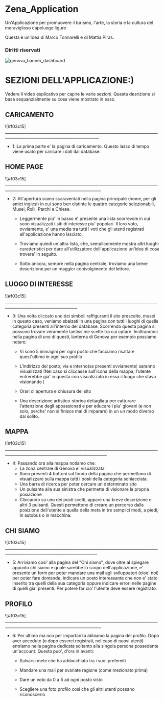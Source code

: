 # Zena_Application
Un'Applicazione per promuovere il turismo, l'arte, la storia e la cultura del meraviglioso capoluogo ligure

Questa è un'idea di Marco Tonnarelli e di Mattia Piras: 
### Diritti riservati


![genova_banner_dashboard](https://user-images.githubusercontent.com/92534255/163691854-9ccb3c98-efdb-4a23-98a5-4900591612eb.png)


# SEZIONI DELL'APPLICAZIONE:)
 Vedere il video esplicativo per capire le varie sezioni. Questa desrizione si basa sequanzialmente su cosa viene mostrato in esso.

## CARICAMENTO
![#f03c15] ______________________________________________________________________________________________________________________________

 - 1: La prima parte e' la pagina di caricamento. Questo lasso di tempo viene usato per caricare i dati dal database.
 
## HOME PAGE
![#f03c15] _______________________________________________________________________________________________________________________________

 - 2: All'apertura siamo scaraventati nella pagina principale (home, per gli amici inglesi) in cui sono ben distinte le quattro categorie selezionabili, Musei, Rolli, Parchi e Chiese.
    - Leggermente piu' in basso e' presente una lista scorrevole in cui sono visualizzati i siti di interesse piu' popolari. Il loro voto, ovviamente, e' una media tra tutti i voti che gli utenti registrati all'applicazione hanno lasciato.
        
    - Troviamo quindi un'altra lista, che, semplicemente mostra altri luoghi caratteristici per dare all'utilizzatore dell'applicazione un'idea di cosa trovera' in seguito.
        
    -  Sotto ancora, sempre nella pagina centrale, troviamo una breve descrizione per un maggior conivolgimento del lettore.


## LUOGO DI INTERESSE 
![#f03c15] ___________________________________________________________________________________________________________________
 
 - 3: Una volta cliccato uno dei simboli raffiguranti il sito prescelto, musei in questo caso, veniamo sbalzati in una pagina con tutti i luoghi di quella categoria presenti all'interno del database. Scorrendo questa pagina si possono trovare veramente tantissime scelte tra cui optare.
Inoltrandoci nella pagina di uno di questi, lanterna di Genova per esempio possiamo notare:

   - Vi sono 5 immagini per ogni posto che facciamo risaltare quest'ultimo in ogni suo profilo
        
   - L'indirizzo del posto; via e interno(se presenti ovviamente) saranno visualizzati (Nel caso si cliccasse sull'icona della mappa, l'utente entrerebbe gia' in questa con visualizzato in essa il luogo che stava visionando )
        
   - Orari di apertura e chiusura del sito
        
   - Una descrizione artistico-storica dettagliata per catturare l'attenzione degli appassionati e per educare i piu' giovani (e non solo, perche' non si finisce mai di imparare) in un un modo diverso dal solito.

## MAPPA
![#f03c15] __________________________________________________________________________________________________________________________________

- 4: Passando ora alla mappa notiamo che:
    - La zona centrale di Genova e' visualizzata
    - Sono presenti 4 bottoni sul  fondo della pagina che permettono di visualizzare sulla mappa tutti i posti della categoria schiacciata.
    - Una barra di ricerca per poter cercare un determinato sito
    - Un pulsante alla sua sinistra che permette di visionare la propria posiazione
    - Cliccando su uno dei posti scelti, appare una breve descrizione e altri 3 pulsanti. Questi permettono di creare un percorso dalla posizione dell'utente a quella della meta in tre semplici modi, a piedi, in autobus o in macchina.

## CHI SIAMO
![#f03c15] _____________________________________________________________________________________________________________________________

- 5: Arriviamo cosi' alla pagina del "Chi siamo", dove oltre al spiegare appunto chi siamo e quale sarebbe lo scopo dell'applicazione, e' presente un form per poter mandare una mail agli sviluppatori (cioe' noi) per poter fare domande, indicare un posto interessante che non e' stato inserito tra quelli della sua categoria oppure indicare errori nelle pagine di quelli gia' presenti. Per potere far cio' l'utente deve essere registrato.

## PROFILO
![#f03c15] _______________________________________________________________________________________________________________________________

- 6: Per ultimo ma non per importanza abbiamo la pagina del profilo. Dopo aver acceduto (o dopo esserci registrati, nel caso di nuovi utenti) entriamo nella pagina dedicata soltanto alla singola persona possedente un'account. Questa puo', d'ora in avanti:

   - Salvarsi mete che ha addocchiato tra  i suoi prefereiti
    
   - Mandare una mail per svariate ragione (come mezionato prima)
    
   - Dare un voto da 0 a 5 ad ogni posto visto
    
   - Scegliere una foto profilo cosi che gli altri utenti possano riconoscerlo
    
